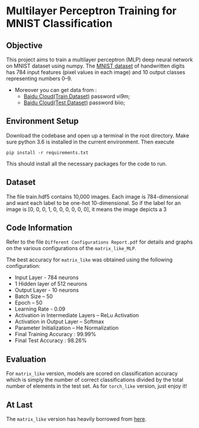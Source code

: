 # Multilayer Perceptron Training for MNIST Classification

## Objective
This project aims to train a multilayer perceptron (MLP) deep neural network on MNIST dataset using numpy. The [MNIST dataset](http://yann.lecun.com/exdb/mnist/) of handwritten digits has 784 input features (pixel values in each image) and 10 output classes representing numbers 0–9. 
* Moreover you can get data from :
    * [Baidu Cloud(Train Dataset)](https://pan.baidu.com/s/1mWyR7jMIYalEH0Qz_oPY7A) password vi9m; 
    * [Baidu Cloud(Test Dataset)](https://pan.baidu.com/s/1ZWCXDmndsGRGI8UKoGhdHA) password biio;
## Environment Setup
Download the codebase and open up a terminal in the root directory. Make sure python 3.6 is installed in the current environment. Then execute

    pip install -r requirements.txt

This should install all the necessary packages for the code to run.

## Dataset
The file train.hdf5 contains 10,000 images. Each image is 784-dimensional and want each label to be one-hot 10-dimensional. So if the label for an image is [0, 0, 0, 1, 0, 0, 0, 0, 0, 0], it means the image depicts a 3

## Code Information
Refer to the file `Different Configurations Report.pdf` for details and graphs on the various configurations of the `matrix_like_MLP`.

The best accuracy for `matrix_like` was obtained using the following configuration:
- Input Layer - 784 neurons
- 1 Hidden layer of 512 neurons
- Output Layer - 10 neurons
- Batch Size – 50
- Epoch – 50
- Learning Rate - 0.09
- Activation in Intermediate Layers – ReLu Activation
- Activation in Output Layer – Softmax
- Parameter Initialization – He Normalization
- Final Training Accuracy : 99.99%
- Final Test Accuracy : 98.26%

## Evaluation
For `matrix_like` version, models are scored on classification accuracy which is simply the number of correct classifications divided by the total number of elements in the test set. As for `torch_like` version, just enjoy it!

## At Last
The `matrix_like` version has heavily borrowed from [here](https://github.com/nipunmanral/MLP-Training-For-MNIST-Classification).
